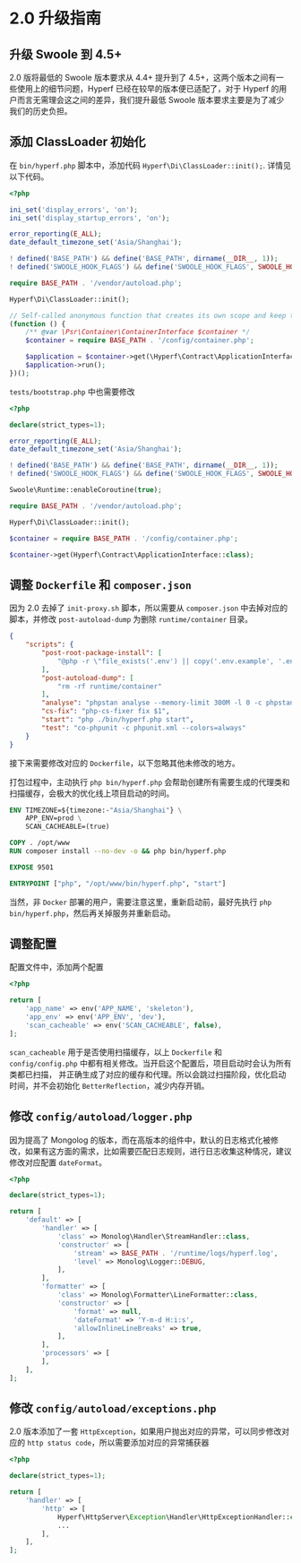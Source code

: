 # 2.0 升级指南

## 升级 Swoole 到 4.5+

2.0 版将最低的 Swoole 版本要求从 4.4+ 提升到了 4.5+，这两个版本之间有一些使用上的细节问题，Hyperf 已经在较早的版本便已适配了，对于 Hyperf 的用户而言无需理会这之间的差异，我们提升最低 Swoole 版本要求主要是为了减少我们的历史负担。   

## 添加 ClassLoader 初始化

在 `bin/hyperf.php` 脚本中，添加代码 `Hyperf\Di\ClassLoader::init();`. 详情见以下代码。

```php
<?php

ini_set('display_errors', 'on');
ini_set('display_startup_errors', 'on');

error_reporting(E_ALL);
date_default_timezone_set('Asia/Shanghai');

! defined('BASE_PATH') && define('BASE_PATH', dirname(__DIR__, 1));
! defined('SWOOLE_HOOK_FLAGS') && define('SWOOLE_HOOK_FLAGS', SWOOLE_HOOK_ALL);

require BASE_PATH . '/vendor/autoload.php';

Hyperf\Di\ClassLoader::init();

// Self-called anonymous function that creates its own scope and keep the global namespace clean.
(function () {
    /** @var \Psr\Container\ContainerInterface $container */
    $container = require BASE_PATH . '/config/container.php';

    $application = $container->get(\Hyperf\Contract\ApplicationInterface::class);
    $application->run();
})();

```

`tests/bootstrap.php` 中也需要修改

```php
<?php

declare(strict_types=1);

error_reporting(E_ALL);
date_default_timezone_set('Asia/Shanghai');

! defined('BASE_PATH') && define('BASE_PATH', dirname(__DIR__, 1));
! defined('SWOOLE_HOOK_FLAGS') && define('SWOOLE_HOOK_FLAGS', SWOOLE_HOOK_ALL);

Swoole\Runtime::enableCoroutine(true);

require BASE_PATH . '/vendor/autoload.php';

Hyperf\Di\ClassLoader::init();

$container = require BASE_PATH . '/config/container.php';

$container->get(Hyperf\Contract\ApplicationInterface::class);

```

## 调整 `Dockerfile` 和 `composer.json`

因为 2.0 去掉了 `init-proxy.sh` 脚本，所以需要从 `composer.json` 中去掉对应的脚本，并修改 `post-autoload-dump` 为删除 `runtime/container` 目录。

```json
{
    "scripts": {
        "post-root-package-install": [
            "@php -r \"file_exists('.env') || copy('.env.example', '.env');\""
        ],
        "post-autoload-dump": [
            "rm -rf runtime/container"
        ],
        "analyse": "phpstan analyse --memory-limit 300M -l 0 -c phpstan.neon ./app ./config",
        "cs-fix": "php-cs-fixer fix $1",
        "start": "php ./bin/hyperf.php start",
        "test": "co-phpunit -c phpunit.xml --colors=always"
    }
}

```

接下来需要修改对应的 `Dockerfile`，以下忽略其他未修改的地方。

打包过程中，主动执行 `php bin/hyperf.php` 会帮助创建所有需要生成的代理类和扫描缓存，会极大的优化线上项目启动的时间。

```dockerfile
ENV TIMEZONE=${timezone:-"Asia/Shanghai"} \
    APP_ENV=prod \
    SCAN_CACHEABLE=(true)

COPY . /opt/www
RUN composer install --no-dev -o && php bin/hyperf.php

EXPOSE 9501

ENTRYPOINT ["php", "/opt/www/bin/hyperf.php", "start"]
```

当然，非 `Docker` 部署的用户，需要注意这里，重新启动前，最好先执行 `php bin/hyperf.php`，然后再关掉服务并重新启动。

## 调整配置

配置文件中，添加两个配置

```php
<?php

return [
    'app_name' => env('APP_NAME', 'skeleton'),
    'app_env' => env('APP_ENV', 'dev'),
    'scan_cacheable' => env('SCAN_CACHEABLE', false),
];
```

`scan_cacheable` 用于是否使用扫描缓存，以上 `Dockerfile` 和 `config/config.php` 中都有相关修改。当开启这个配置后，项目启动时会认为所有类都已扫描，
并正确生成了对应的缓存和代理。所以会跳过扫描阶段，优化启动时间，并不会初始化 `BetterReflection`，减少内存开销。

## 修改 `config/autoload/logger.php`

因为提高了 Mongolog 的版本，而在高版本的组件中，默认的日志格式化被修改，如果有这方面的需求，比如需要匹配日志规则，进行日志收集这种情况，建议修改对应配置 `dateFormat`。

```php
<?php

declare(strict_types=1);

return [
    'default' => [
        'handler' => [
            'class' => Monolog\Handler\StreamHandler::class,
            'constructor' => [
                'stream' => BASE_PATH . '/runtime/logs/hyperf.log',
                'level' => Monolog\Logger::DEBUG,
            ],
        ],
        'formatter' => [
            'class' => Monolog\Formatter\LineFormatter::class,
            'constructor' => [
                'format' => null,
                'dateFormat' => 'Y-m-d H:i:s',
                'allowInlineLineBreaks' => true,
            ],
        ],
        'processors' => [
        ],
    ],
];

```

## 修改 `config/autoload/exceptions.php`

2.0 版本添加了一套 `HttpException`，如果用户抛出对应的异常，可以同步修改对应的 `http status code`，所以需要添加对应的异常捕获器

```php
<?php

declare(strict_types=1);

return [
    'handler' => [
        'http' => [
            Hyperf\HttpServer\Exception\Handler\HttpExceptionHandler::class,
            ...
        ],
    ],
];

```
